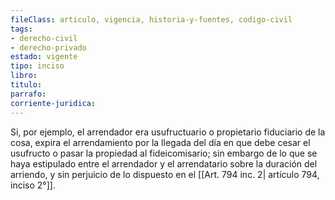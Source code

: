 ```yaml
---
fileClass: articulo, vigencia, historia-y-fuentes, codigo-civil
tags:
- derecho-civil
- derecho-privado
estado: vigente
tipo: inciso
libro:
titulo:
parrafo:
corriente-juridica:
---
```

Si, por ejemplo, el arrendador era usufructuario o propietario fiduciario de la cosa, expira el arrendamiento por la llegada del día en que debe cesar el usufructo o pasar la propiedad al fideicomisario; sin embargo de lo que se haya estipulado entre el arrendador y el arrendatario sobre la duración del arriendo, y sin perjuicio de lo dispuesto en el [[Art. 794 inc. 2| artículo 794, inciso 2°]].